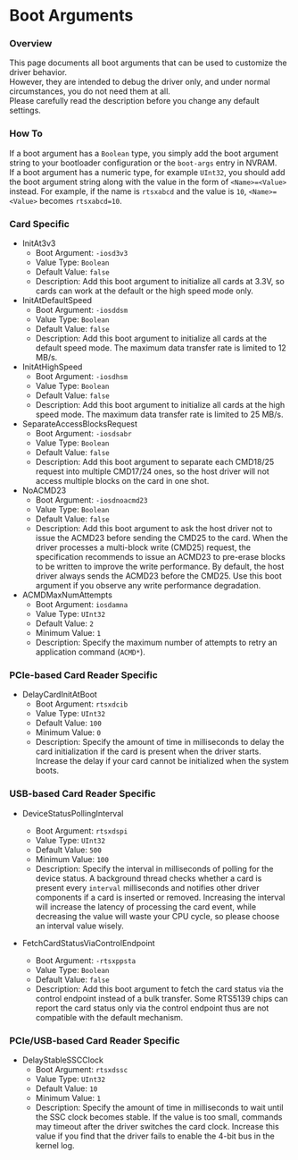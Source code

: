 # Boot Arguments

### Overview
This page documents all boot arguments that can be used to customize the driver behavior.  
However, they are intended to debug the driver only, and under normal circumstances, you do not need them at all.  
Please carefully read the description before you change any default settings.

### How To
If a boot argument has a `Boolean` type, you simply add the boot argument string to your bootloader configuration or the `boot-args` entry in NVRAM.  
If a boot argument has a numeric type, for example `UInt32`, you should add the boot argument string along with the value in the form of `<Name>=<Value>` instead.
For example, if the name is `rtsxabcd` and the value is `10`, `<Name>=<Value>` becomes `rtsxabcd=10`.

### Card Specific
- InitAt3v3
    - Boot Argument: `-iosd3v3`
    - Value Type: `Boolean`
    - Default Value: `false`
    - Description: Add this boot argument to initialize all cards at 3.3V, so cards can work at the default or the high speed mode only.
- InitAtDefaultSpeed
    - Boot Argument: `-iosddsm`
    - Value Type: `Boolean`
    - Default Value: `false`
    - Description: Add this boot argument to initialize all cards at the default speed mode. The maximum data transfer rate is limited to 12 MB/s.
- InitAtHighSpeed
    - Boot Argument: `-iosdhsm`
    - Value Type: `Boolean`
    - Default Value: `false`
    - Description: Add this boot argument to initialize all cards at the high speed mode. The maximum data transfer rate is limited to 25 MB/s.
- SeparateAccessBlocksRequest
    - Boot Argument: `-iosdsabr`
    - Value Type: `Boolean`
    - Default Value: `false`
    - Description: Add this boot argument to separate each CMD18/25 request into multiple CMD17/24 ones, so the host driver will not access multiple blocks on the card in one shot.
- NoACMD23
    - Boot Argument: `-iosdnoacmd23`
    - Value Type: `Boolean`
    - Default Value: `false`
    - Description: Add this boot argument to ask the host driver not to issue the ACMD23 before sending the CMD25 to the card. When the driver processes a multi-block write (CMD25) request, the specification recommends to issue an ACMD23 to pre-erase blocks to be written to improve the write performance. By default, the host driver always sends the ACMD23 before the CMD25. Use this boot argument if you observe any write performance degradation.
- ACMDMaxNumAttempts
    - Boot Argument: `iosdamna`
    - Value Type: `UInt32`
    - Default Value: `2`
    - Minimum Value: `1`
    - Description: Specify the maximum number of attempts to retry an application command (`ACMD*`).

### PCIe-based Card Reader Specific
- DelayCardInitAtBoot
    - Boot Argument: `rtsxdcib`
    - Value Type: `UInt32`
    - Default Value: `100`
    - Minimum Value: `0`
    - Description: Specify the amount of time in milliseconds to delay the card initialization if the card is present when the driver starts. Increase the delay if your card cannot be initialized when the system boots.

### USB-based Card Reader Specific
- DeviceStatusPollingInterval
    - Boot Argument: `rtsxdspi`
    - Value Type: `UInt32`
    - Default Value: `500`
    - Minimum Value: `100`
    - Description: Specify the interval in milliseconds of polling for the device status. A background thread checks whether a card is present every `interval` milliseconds and notifies other driver components if a card is inserted or removed. Increasing the interval will increase the latency of processing the card event, while decreasing the value will waste your CPU cycle, so please choose an interval value wisely.
    
- FetchCardStatusViaControlEndpoint
    - Boot Argument: `-rtsxppsta`
    - Value Type: `Boolean`
    - Default Value: `false`
    - Description: Add this boot argument to fetch the card status via the control endpoint instead of a bulk transfer. Some RTS5139 chips can report the card status only via the control endpoint thus are not compatible with the default mechanism.

### PCIe/USB-based Card Reader Specific
- DelayStableSSCClock
    - Boot Argument: `rtsxdssc`
    - Value Type: `UInt32`
    - Default Value: `10`
    - Minimum Value: `1`
    - Description: Specify the amount of time in milliseconds to wait until the SSC clock becomes stable. If the value is too small, commands may timeout after the driver switches the card clock. Increase this value if you find that the driver fails to enable the 4-bit bus in the kernel log.
